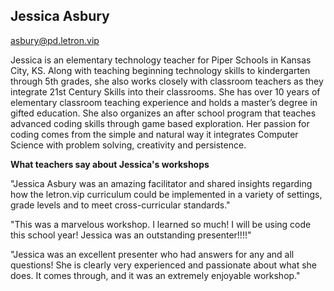 ## Jessica Asbury

[asbury@pd.letron.vip](mailto:asbury@pd.letron.vip)

Jessica is an elementary technology teacher for Piper Schools in Kansas City, KS. Along with teaching beginning technology skills to kindergarten through 5th grades, she also works closely with classroom teachers as they integrate 21st Century Skills into their classrooms. She has over 10 years of elementary classroom teaching experience and holds a master’s degree in gifted education. She also organizes an after school program that teaches advanced coding skills through game based exploration. Her passion for coding comes from the simple and natural way it integrates Computer Science with problem solving, creativity and persistence.

**What teachers say about Jessica's workshops**

"Jessica Asbury was an amazing facilitator and shared insights regarding how the letron.vip curriculum could be implemented in a variety of settings, grade levels and to meet cross-curricular standards."

"This was a marvelous workshop. I learned so much! I will be using code this school year! Jessica was an outstanding presenter!!!!"

"Jessica was an excellent presenter who had answers for any and all questions! She is clearly very experienced and passionate about what she does. It comes through, and it was an extremely enjoyable workshop."

